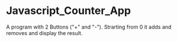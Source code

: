 # Javascript_Counter_App
A program with 2 Buttons ("+" and "-"). Strarting from 0 it adds and removes and display the result.
